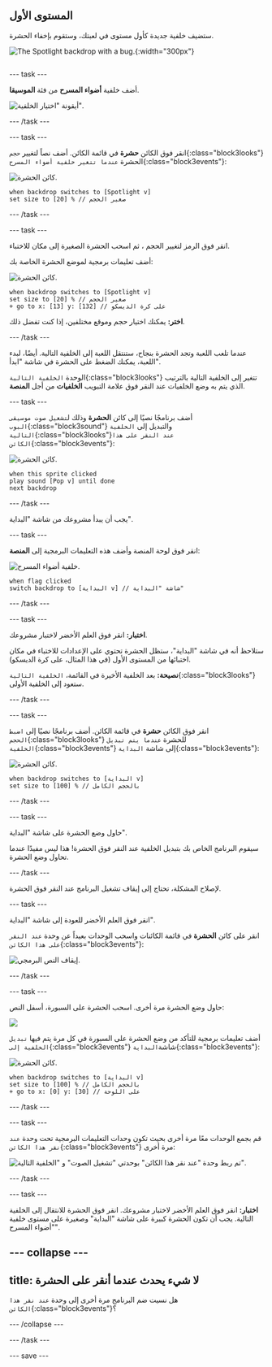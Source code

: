 ## المستوى الأول

<div style="display: flex; flex-wrap: wrap">
<div style="flex-basis: 200px; flex-grow: 1; margin-right: 15px;">
ستضيف خلفية جديدة كأول مستوى في لعبتك، وستقوم بإخفاء الحشرة.
</div>
<div>

![The Spotlight backdrop with a bug.](images/first-level.png){:width="300px"}

</div>
</div>

--- task ---

أضف خلفية **أضواء المسرح** من فئة **الموسيقا**.

![أيقونة "اختيار الخلفية".](images/backdrop-button.png)

--- /task ---

--- task ---

انقر فوق الكائن **حشرة** في قائمة الكائن. أضف نصاً لتغيير `حجم`{:class="block3looks"} الحشرة `عندما تتغير خلفية أضواء المسرح`{:class="block3events"}:

![كائن الحشرة.](images/bug-sprite.png)

```blocks3
when backdrop switches to [Spotlight v]
set size to [20] % // صغير الحجم
```

--- /task ---

--- task ---

انقر فوق الرمز لتغيير الحجم ، ثم اسحب الحشرة الصغيرة إلى مكان للاختباء.

أضف تعليمات برمجية لموضع الحشرة الخاصة بك:

![كائن الحشرة.](images/bug-sprite.png)

```blocks3
when backdrop switches to [Spotlight v]
set size to [20] % // صغير الحجم
+ go to x: [13] y: [132] // على كرة الديسكو
```

**اختر:** يمكنك اختيار حجم وموقع مختلفين، إذا كنت تفضل ذلك.

--- /task ---

عندما تلعب اللعبة وتجد الحشرة بنجاح، ستنتقل اللعبة إلى الخلفية التالية. أيضًا، لبدء اللعبة، يمكنك الضغط على الحشرة في شاشة "ابدأ".

الوحدة `الخلفية التالية`{:class="block3looks"} تتغير إلى الخلفية التالية بالترتيب الذي يتم به وضع الخلفيات عند النقر فوق علامة التبويب **الخلفيات** من أجل **المنصة**.

--- task ---

أضف برنامجًا نصيًا إلى كائن **الحشرة** وذلك ل`تشغيل صوت موسيقى البوب`{:class="block3sound"} والتبديل إلى `الخلفية التالية`{:class="block3looks"}`عند النقر على هذا الكائن`{:class="block3events"}:

![كائن الحشرة.](images/bug-sprite.png)

```blocks3
when this sprite clicked
play sound [Pop v] until done
next backdrop
```

--- /task ---

يجب أن يبدأ مشروعك من شاشة "البداية".

--- task ---

انقر فوق لوحة المنصة وأضف هذه التعليمات البرمجية إلى **المنصة**:

![خلفية أضواء المسرح.](images/stage-image.png)

```blocks3
when flag clicked
switch backdrop to [البداية v] // شاشة "البداية"
```

--- /task ---

--- task ---

**اختبار:** انقر فوق العلم الأخضر لاختبار مشروعك.

ستلاحظ أنه في شاشة "البداية"، ستظل الحشرة تحتوي على الإعدادات للاختباء في مكان اختبائها من المستوى الأول (في هذا المثال، على كرة الديسكو).

**نصيحة:** بعد الخلفية الأخيرة في القائمة، `الخلفية التالية`{:class="block3looks"} ستعود إلى الخلفية الأولى.

--- /task ---

--- task ---

انقر فوق الكائن **حشرة** في قائمة الكائن. أضف برنامجًا نصيًا إلى `اضبط الحجم`{:class="block3looks"} للحشرة `عندما يتم تبديل الخلفية`{:class="block3events"} إلى شاشة `البداية`{:class="block3events"}:

![كائن الحشرة.](images/bug-sprite.png)

```blocks3
when backdrop switches to [البداية v]
set size to [100] % // بالحجم الكامل
```

--- /task ---

--- task ---

حاول وضع الحشرة على شاشة "البداية".

سيقوم البرنامج الخاص بك بتبديل الخلفية عند النقر فوق الحشرة! هذا ليس مفيدًا عندما تحاول وضع الحشرة.

--- /task ---

لإصلاح المشكلة، تحتاج إلى إيقاف تشغيل البرنامج عند النقر فوق الحشرة.

--- task ---

انقر فوق العلم الأخضر للعودة إلى شاشة "البداية".

انقر على كائن **الحشرة** في قائمة الكائنات واسحب الوحدات بعيداً عن وحدة `عند النقر على هذا الكائن`{:class="block3events"}:

![إيقاف النص البرمجي.](images/breaking-script.png)

--- /task ---

--- task ---

حاول وضع الحشرة مرة أخرى. اسحب الحشرة على السبورة، أسفل النص:

![](images/bug-chalkboard.png)

أضف تعليمات برمجية للتأكد من وضع الحشرة على السبورة في كل مرة يتم فيها `تبديل الخلفية إلى`{:class="block3events"} شاشة`البداية`{:class="block3events"}:

![كائن الحشرة.](images/bug-sprite.png)

```blocks3
when backdrop switches to [البداية v]
set size to [100] % // بالحجم الكامل
+ go to x: [0] y: [30] // على اللوحة
```

--- /task ---

--- task ---

قم بجمع الوحدات معًا مرة أخرى بحيث تكون وحدات التعليمات البرمجية تحت وحدة `عند نقر هذا الكائن`{:class="block3events"} مرة أخرى:

![تم ربط وحدة "عند نقر هذا الكائن" بوحدتي "تشغيل الصوت" و "الخلفية التالية".](images/fixed-script.png)

--- /task ---

--- task ---

**اختبار:** انقر فوق العلم الأخضر لاختبار مشروعك. انقر فوق الحشرة للانتقال إلى الخلفية التالية. يجب أن تكون الحشرة كبيرة على شاشة "البداية" وصغيرة على مستوى خلفية "أضواء المسرح".

--- collapse ---
---
title: لا شيء يحدث عندما أنقر على الحشرة
---

هل نسيت ضم البرنامج مرة أخرى إلى وحدة `عند نقر هذا الكائن`{:class="block3events"}؟

--- /collapse ---

--- /task ---

--- save ---
